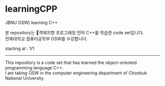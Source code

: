 # learningCPP
JBNU OSW) learning C++

본 repository는 객체지향 프로그래밍 언어 C++를 학습한 code set입니다.  
전북대학교 컴퓨터공학부 OSW를 수강합니다.  

starting at : 1/1  

---------------------------------

This repository is a code set that has learned the object-oriented programming language C++.  
I am taking OSW in the computer engineering department of Chonbuk National University.
